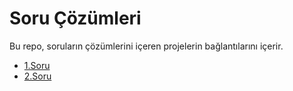 # Soru Çözümleri  

Bu repo, soruların çözümlerini içeren projelerin bağlantılarını içerir.  

- [1.Soru](https://github.com/Neuravoid/CNN_Detector_App)  
- [2.Soru](https://github.com/Neuravoid/NLP_Disaster_Tweets)  
